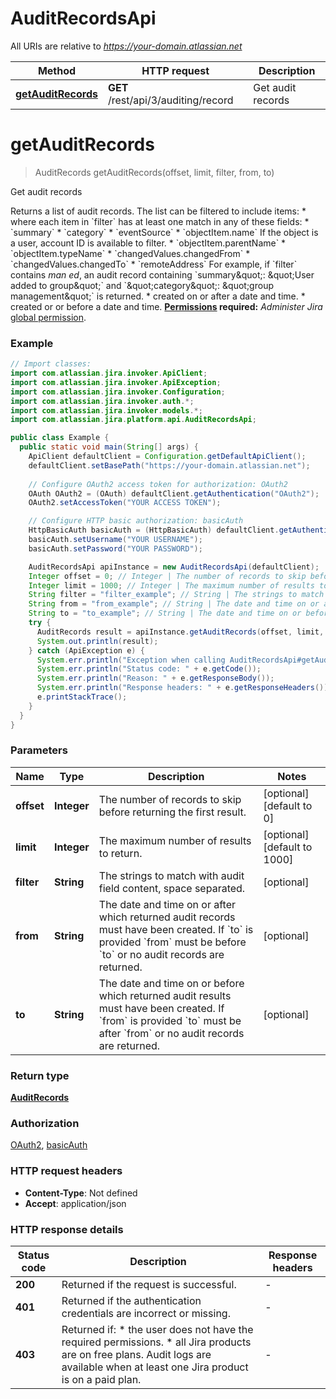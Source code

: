 # AuditRecordsApi

All URIs are relative to *https://your-domain.atlassian.net*

| Method | HTTP request | Description |
|------------- | ------------- | -------------|
| [**getAuditRecords**](AuditRecordsApi.md#getAuditRecords) | **GET** /rest/api/3/auditing/record | Get audit records |


<a id="getAuditRecords"></a>
# **getAuditRecords**
> AuditRecords getAuditRecords(offset, limit, filter, from, to)

Get audit records

Returns a list of audit records. The list can be filtered to include items:   *  where each item in &#x60;filter&#x60; has at least one match in any of these fields:           *  &#x60;summary&#x60;      *  &#x60;category&#x60;      *  &#x60;eventSource&#x60;      *  &#x60;objectItem.name&#x60; If the object is a user, account ID is available to filter.      *  &#x60;objectItem.parentName&#x60;      *  &#x60;objectItem.typeName&#x60;      *  &#x60;changedValues.changedFrom&#x60;      *  &#x60;changedValues.changedTo&#x60;      *  &#x60;remoteAddress&#x60;          For example, if &#x60;filter&#x60; contains *man ed*, an audit record containing &#x60;summary\&quot;: \&quot;User added to group\&quot;&#x60; and &#x60;\&quot;category\&quot;: \&quot;group management\&quot;&#x60; is returned.  *  created on or after a date and time.  *  created or or before a date and time.  **[Permissions](#permissions) required:** *Administer Jira* [global permission](https://confluence.atlassian.com/x/x4dKLg).

### Example
```java
// Import classes:
import com.atlassian.jira.invoker.ApiClient;
import com.atlassian.jira.invoker.ApiException;
import com.atlassian.jira.invoker.Configuration;
import com.atlassian.jira.invoker.auth.*;
import com.atlassian.jira.invoker.models.*;
import com.atlassian.jira.platform.api.AuditRecordsApi;

public class Example {
  public static void main(String[] args) {
    ApiClient defaultClient = Configuration.getDefaultApiClient();
    defaultClient.setBasePath("https://your-domain.atlassian.net");
    
    // Configure OAuth2 access token for authorization: OAuth2
    OAuth OAuth2 = (OAuth) defaultClient.getAuthentication("OAuth2");
    OAuth2.setAccessToken("YOUR ACCESS TOKEN");

    // Configure HTTP basic authorization: basicAuth
    HttpBasicAuth basicAuth = (HttpBasicAuth) defaultClient.getAuthentication("basicAuth");
    basicAuth.setUsername("YOUR USERNAME");
    basicAuth.setPassword("YOUR PASSWORD");

    AuditRecordsApi apiInstance = new AuditRecordsApi(defaultClient);
    Integer offset = 0; // Integer | The number of records to skip before returning the first result.
    Integer limit = 1000; // Integer | The maximum number of results to return.
    String filter = "filter_example"; // String | The strings to match with audit field content, space separated.
    String from = "from_example"; // String | The date and time on or after which returned audit records must have been created. If `to` is provided `from` must be before `to` or no audit records are returned.
    String to = "to_example"; // String | The date and time on or before which returned audit results must have been created. If `from` is provided `to` must be after `from` or no audit records are returned.
    try {
      AuditRecords result = apiInstance.getAuditRecords(offset, limit, filter, from, to);
      System.out.println(result);
    } catch (ApiException e) {
      System.err.println("Exception when calling AuditRecordsApi#getAuditRecords");
      System.err.println("Status code: " + e.getCode());
      System.err.println("Reason: " + e.getResponseBody());
      System.err.println("Response headers: " + e.getResponseHeaders());
      e.printStackTrace();
    }
  }
}
```

### Parameters

| Name | Type | Description  | Notes |
|------------- | ------------- | ------------- | -------------|
| **offset** | **Integer**| The number of records to skip before returning the first result. | [optional] [default to 0] |
| **limit** | **Integer**| The maximum number of results to return. | [optional] [default to 1000] |
| **filter** | **String**| The strings to match with audit field content, space separated. | [optional] |
| **from** | **String**| The date and time on or after which returned audit records must have been created. If &#x60;to&#x60; is provided &#x60;from&#x60; must be before &#x60;to&#x60; or no audit records are returned. | [optional] |
| **to** | **String**| The date and time on or before which returned audit results must have been created. If &#x60;from&#x60; is provided &#x60;to&#x60; must be after &#x60;from&#x60; or no audit records are returned. | [optional] |

### Return type

[**AuditRecords**](AuditRecords.md)

### Authorization

[OAuth2](../README.md#OAuth2), [basicAuth](../README.md#basicAuth)

### HTTP request headers

 - **Content-Type**: Not defined
 - **Accept**: application/json

### HTTP response details
| Status code | Description | Response headers |
|-------------|-------------|------------------|
| **200** | Returned if the request is successful. |  -  |
| **401** | Returned if the authentication credentials are incorrect or missing. |  -  |
| **403** | Returned if:   *  the user does not have the required permissions.  *  all Jira products are on free plans. Audit logs are available when at least one Jira product is on a paid plan. |  -  |

